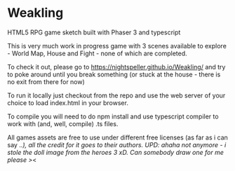 # Weakling
HTML5 RPG game sketch built with Phaser 3 and typescript

This is very much work in progress game with 3 scenes available to explore - World Map, House and Fight - none of which are completed.

To check it out, please go to https://nightspeller.github.io/Weakling/ and try to poke around until you break something (or stuck at the house - there is no exit from there for now)

To run it locally just checkout from the repo and use the web server of your choice to load index.html in your browser.

To compile you will need to do npm install and use typescript compiler to work with (and, well, compile) .ts files.

All games assets are free to use under different free licenses (as far as i can say ._.), all the credit for it goes to their authors.
UPD: ahaha not anymore - i stole the doll image from the heroes 3 xD. Can somebody draw one for me please >_<
